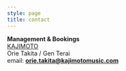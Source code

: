 ```yaml
---
style: page
title: contact
---
```


**Management & Bookings**  
[KAJIMOTO](https://www.kajimotomusic.com/artists-projects/yuri-umemoto/)  
Orie Takita / Gen Terai  
email: **orie.takita@kajimotomusic.com**  
